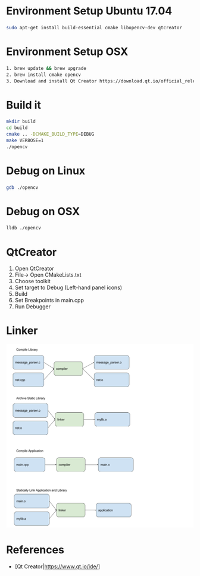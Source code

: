 # Environment Setup Ubuntu 17.04
```bash
sudo apt-get install build-essential cmake libopencv-dev qtcreator
```

# Environment Setup OSX
```bash
1. brew update && brew upgrade
2. brew install cmake opencv
3. Download and install Qt Creator https://download.qt.io/official_releases/qtcreator/4.3/4.3.1/qt-creator-opensource-mac-x86_64-4.3.1.dmg
```

# Build it
```bash
mkdir build
cd build
cmake .. -DCMAKE_BUILD_TYPE=DEBUG
make VERBOSE=1
./opencv
```

# Debug on Linux
```bash
gdb ./opencv
```

# Debug on OSX
```bash
lldb ./opencv
```

# QtCreator
1. Open QtCreator
2. File-> Open CMakeLists.txt
3. Choose toolkit
4. Set target to Debug (Left-hand panel icons)
5. Build
6. Set Breakpoints in main.cpp
7. Run Debugger

# Linker
![staticlink](densitycpp-compilers-linkers-static.png)

# References
* [Qt Creator|https://www.qt.io/ide/]

